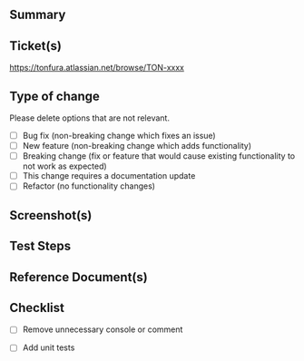 ## Summary

<!-- Clearly and concisely describe the problem. Explain the solution or the changes you have provided. -->

## Ticket(s)
https://tonfura.atlassian.net/browse/TON-xxxx

## Type of change

Please delete options that are not relevant.

- [ ] Bug fix (non-breaking change which fixes an issue)
- [ ] New feature (non-breaking change which adds functionality)
- [ ] Breaking change (fix or feature that would cause existing functionality to not work as expected)
- [ ] This change requires a documentation update
- [ ] Refactor (no functionality changes)

## Screenshot(s)

<!-- Please attach the screenshot to describe the changes -->

## Test Steps

<!-- Please provide few step to reproduce feature -->

## Reference Document(s)

<!-- Please attach related reference documents of ticket -->

## Checklist

<!-- Check following items before merge -->

- [ ] Remove unnecessary console or comment
- [ ] Add unit tests

